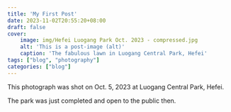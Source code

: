 ```yaml
---
title: 'My First Post'
date: 2023-11-02T20:55:20+08:00
draft: false
cover:
    image: img/Hefei Luogang Park Oct. 2023 - compressed.jpg
    alt: 'This is a post-image (alt)'
    caption: 'The fabulous lawn in Luogang Central Park, Hefei'
tags: ["blog", "photography"]
categories: ["blog"]
---
```


<!-- ## This is a heading two

### This is a heading three -->

This photograph was shot on Oct. 5, 2023 at Luogang Central Park, Hefei.

The park was just completed and open to the public then.
